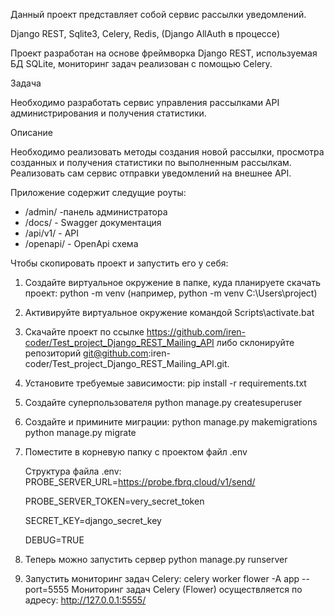 Данный проект представляет собой сервис рассылки уведомлений.

Django REST, Sqlite3, Celery, Redis, (Django AllAuth в процессе)

Проект разработан на основе фреймворка Django REST, используемая БД SQLite, мониторинг задач реализован с помощью Celery.

Задача

Необходимо разработать сервис управления рассылками API администрирования и получения статистики.

Описание

Необходимо реализовать методы создания новой рассылки, просмотра созданных и получения статистики по выполненным рассылкам.
Реализовать сам сервис отправки уведомлений на внешнее API.

Приложение содержит следущие роуты:
- /admin/ -панель администратора
- /docs/ - Swagger документация
- /api/v1/ - API
- /openapi/ - OpenApi схема

Чтобы скопировать проект и запустить его у себя:

1. Создайте виртуальное окружение в папке, куда планируете скачать проект: python -m venv
(например, python -m venv C:\Users\project)

2. Активируйте виртуальное окружение командой Scripts\activate.bat

3. Скачайте проект по ссылке https://github.com/iren-coder/Test_project_Django_REST_Mailing_API либо склонируйте репозиторий git@github.com:iren-coder/Test_project_Django_REST_Mailing_API.git.

4. Установите требуемые зависимости: 
    pip install -r requirements.txt

5. Создайте суперпользователя python manage.py createsuperuser

6. Создайте и примините миграции:
python manage.py makemigrations
python manage.py migrate

7. Поместите в корневую папку с проектом файл .env

   Структура файла .env:
    PROBE_SERVER_URL=https://probe.fbrq.cloud/v1/send/

    PROBE_SERVER_TOKEN=very_secret_token

    SECRET_KEY=django_secret_key

    DEBUG=TRUE

8. Теперь можно запустить сервер python manage.py runserver

9. Запустить мониторинг задач Celery:
   celery worker
   flower -A app --port=5555
   Мониторинг задач Celery (Flower) осуществляется по адресу: http://127.0.0.1:5555/
